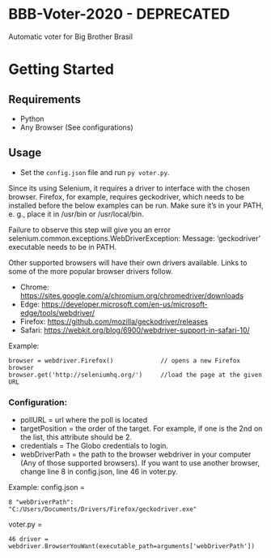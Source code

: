# BBB-Voter-2020 - DEPRECATED
Automatic voter for Big Brother Brasil

# Getting Started

## Requirements
* Python
* Any Browser (See configurations)

## Usage
* Set the `config.json` file and run `py voter.py`.

Since its using Selenium, it requires a driver to interface with the chosen browser. Firefox, for example, requires geckodriver, which needs to be installed before the below examples can be run. Make sure it’s in your PATH, e. g., place it in /usr/bin or /usr/local/bin.

Failure to observe this step will give you an error selenium.common.exceptions.WebDriverException: Message: ‘geckodriver’ executable needs to be in PATH.

Other supported browsers will have their own drivers available. Links to some of the more popular browser drivers follow.

- Chrome: 	https://sites.google.com/a/chromium.org/chromedriver/downloads
- Edge: 	https://developer.microsoft.com/en-us/microsoft-edge/tools/webdriver/
- Firefox: 	https://github.com/mozilla/geckodriver/releases
- Safari: 	https://webkit.org/blog/6900/webdriver-support-in-safari-10/

Example:

```
browser = webdriver.Firefox()             // opens a new Firefox browser
browser.get('http://seleniumhq.org/')     //load the page at the given URL
```


### Configuration:
* pollURL = url where the poll is located
* targetPosition = the order of the target. For example, if one is the 2nd on the list, this attribute should be 2.
* credentials = The Globo credentials to login.
* webDriverPath = the path to the browser webdriver in your computer (Any of those supported browsers). If you want to use another browser, change line 8 in config.json, line 46 in voter.py. 

Example: 
config.json =
```
8 "webDriverPath": "C:/Users/Documents/Drivers/Firefox/geckodriver.exe"
```
voter.py = 
```
46 driver = webdriver.BrowserYouWant(executable_path=arguments['webDriverPath'])
```
